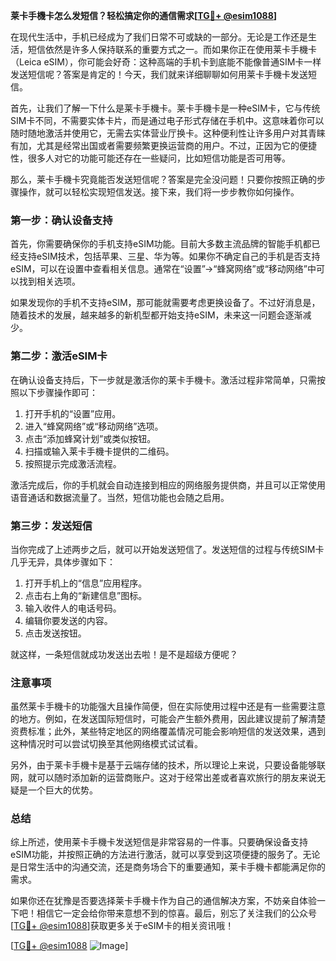 **莱卡手機卡怎么发短信？轻松搞定你的通信需求[[TG💪+ @esim1088](https://t.me/s/esim1088)]**

在现代生活中，手机已经成为了我们日常不可或缺的一部分。无论是工作还是生活，短信依然是许多人保持联系的重要方式之一。而如果你正在使用莱卡手機卡（Leica eSIM），你可能会好奇：这种高端的手机卡到底能不能像普通SIM卡一样发送短信呢？答案是肯定的！今天，我们就来详细聊聊如何用莱卡手機卡发送短信。

首先，让我们了解一下什么是莱卡手機卡。莱卡手機卡是一种eSIM卡，它与传统SIM卡不同，不需要实体卡片，而是通过电子形式存储在手机中。这意味着你可以随时随地激活并使用它，无需去实体营业厅换卡。这种便利性让许多用户对其青睐有加，尤其是经常出国或者需要频繁更换运营商的用户。不过，正因为它的便捷性，很多人对它的功能可能还存在一些疑问，比如短信功能是否可用等。

那么，莱卡手機卡究竟能否发送短信呢？答案是完全没问题！只要你按照正确的步骤操作，就可以轻松实现短信发送。接下来，我们将一步步教你如何操作。

### 第一步：确认设备支持

首先，你需要确保你的手机支持eSIM功能。目前大多数主流品牌的智能手机都已经支持eSIM技术，包括苹果、三星、华为等。如果你不确定自己的手机是否支持eSIM，可以在设置中查看相关信息。通常在“设置”→“蜂窝网络”或“移动网络”中可以找到相关选项。

如果发现你的手机不支持eSIM，那可能就需要考虑更换设备了。不过好消息是，随着技术的发展，越来越多的新机型都开始支持eSIM，未来这一问题会逐渐减少。

### 第二步：激活eSIM卡

在确认设备支持后，下一步就是激活你的莱卡手機卡。激活过程非常简单，只需按照以下步骤操作即可：

1. 打开手机的“设置”应用。
2. 进入“蜂窝网络”或“移动网络”选项。
3. 点击“添加蜂窝计划”或类似按钮。
4. 扫描或输入莱卡手機卡提供的二维码。
5. 按照提示完成激活流程。

激活完成后，你的手机就会自动连接到相应的网络服务提供商，并且可以正常使用语音通话和数据流量了。当然，短信功能也会随之启用。

### 第三步：发送短信

当你完成了上述两步之后，就可以开始发送短信了。发送短信的过程与传统SIM卡几乎无异，具体步骤如下：

1. 打开手机上的“信息”应用程序。
2. 点击右上角的“新建信息”图标。
3. 输入收件人的电话号码。
4. 编辑你要发送的内容。
5. 点击发送按钮。

就这样，一条短信就成功发送出去啦！是不是超级方便呢？

### 注意事项

虽然莱卡手機卡的功能强大且操作简便，但在实际使用过程中还是有一些需要注意的地方。例如，在发送国际短信时，可能会产生额外费用，因此建议提前了解清楚资费标准；此外，某些特定地区的网络覆盖情况可能会影响短信的发送效果，遇到这种情况时可以尝试切换至其他网络模式试试看。

另外，由于莱卡手機卡是基于云端存储的技术，所以理论上来说，只要设备能够联网，就可以随时添加新的运营商账户。这对于经常出差或者喜欢旅行的朋友来说无疑是一个巨大的优势。

### 总结

综上所述，使用莱卡手機卡发送短信是非常容易的一件事。只要确保设备支持eSIM功能，并按照正确的方法进行激活，就可以享受到这项便捷的服务了。无论是日常生活中的沟通交流，还是商务场合下的重要通知，莱卡手機卡都能满足你的需求。

如果你还在犹豫是否要选择莱卡手機卡作为自己的通信解决方案，不妨亲自体验一下吧！相信它一定会给你带来意想不到的惊喜。最后，别忘了关注我们的公众号[[TG💪+ @esim1088](https://t.me/s/esim1088)]获取更多关于eSIM卡的相关资讯哦！

[[TG💪+ @esim1088](https://t.me/s/esim1088) ![Image](https://i.postimg.cc/4NQfJmqS/Snipaste-2025-05-13-00-14-12.png)]